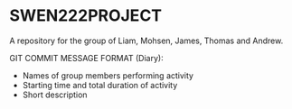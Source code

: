 # SWEN222PROJECT
A repository for the group of Liam, Mohsen, James, Thomas and Andrew.

GIT COMMIT MESSAGE FORMAT (Diary):
- Names of group members performing activity
- Starting time and total duration of activity
- Short description
